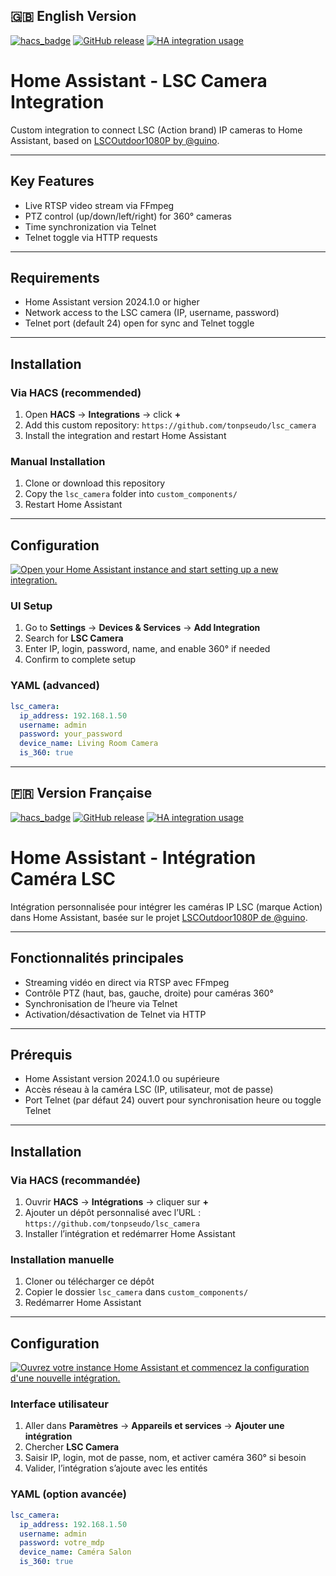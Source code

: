 ## 🇬🇧 English Version

[![hacs\_badge](https://img.shields.io/badge/HACS-Default-orange.svg)](https://github.com/hacs/integration)
[![GitHub release](https://img.shields.io/github/release/tonpseudo/lsc_camera.svg)](https://github.com/tonpseudo/lsc_camera/releases/)
[![HA integration usage](https://img.shields.io/badge/dynamic/json?color=41BDF5\&logo=home-assistant\&label=integration%20usage\&suffix=%20installs\&cacheSeconds=15600\&url=https://analytics.home-assistant.io/custom_integrations.json\&query=\$.lsc_camera.total)](https://analytics.home-assistant.io/custom_integrations.json)

# Home Assistant - LSC Camera Integration

Custom integration to connect LSC (Action brand) IP cameras to Home Assistant, based on [LSCOutdoor1080P by @guino](https://github.com/guino/LSCOutdoor1080P).

---

## Key Features

* Live RTSP video stream via FFmpeg
* PTZ control (up/down/left/right) for 360° cameras
* Time synchronization via Telnet
* Telnet toggle via HTTP requests

---

## Requirements

* Home Assistant version 2024.1.0 or higher
* Network access to the LSC camera (IP, username, password)
* Telnet port (default 24) open for sync and Telnet toggle

---

## Installation

### Via HACS (recommended)

1. Open **HACS** → **Integrations** → click **+**
2. Add this custom repository:
   `https://github.com/tonpseudo/lsc_camera`
3. Install the integration and restart Home Assistant

### Manual Installation

1. Clone or download this repository
2. Copy the `lsc_camera` folder into `custom_components/`
3. Restart Home Assistant

---

## Configuration

[![Open your Home Assistant instance and start setting up a new integration.](https://my.home-assistant.io/badges/config_flow_start.svg)](https://my.home-assistant.io/redirect/config_flow_start/?domain=lsc_camera)

### UI Setup

1. Go to **Settings** → **Devices & Services** → **Add Integration**
2. Search for **LSC Camera**
3. Enter IP, login, password, name, and enable 360° if needed
4. Confirm to complete setup

### YAML (advanced)

```yaml
lsc_camera:
  ip_address: 192.168.1.50
  username: admin
  password: your_password
  device_name: Living Room Camera
  is_360: true
```

---

## 🇫🇷 Version Française

[![hacs\_badge](https://img.shields.io/badge/HACS-Default-orange.svg)](https://github.com/hacs/integration)
[![GitHub release](https://img.shields.io/github/release/tonpseudo/lsc_camera.svg)](https://github.com/tonpseudo/lsc_camera/releases/)
[![HA integration usage](https://img.shields.io/badge/dynamic/json?color=41BDF5\&logo=home-assistant\&label=integration%20usage\&suffix=%20installs\&cacheSeconds=15600\&url=https://analytics.home-assistant.io/custom_integrations.json\&query=\$.lsc_camera.total)](https://analytics.home-assistant.io/custom_integrations.json)

# Home Assistant - Intégration Caméra LSC

Intégration personnalisée pour intégrer les caméras IP LSC (marque Action) dans Home Assistant, basée sur le projet [LSCOutdoor1080P de @guino](https://github.com/guino/LSCOutdoor1080P).

---

## Fonctionnalités principales

* Streaming vidéo en direct via RTSP avec FFmpeg
* Contrôle PTZ (haut, bas, gauche, droite) pour caméras 360°
* Synchronisation de l’heure via Telnet
* Activation/désactivation de Telnet via HTTP

---

## Prérequis

* Home Assistant version 2024.1.0 ou supérieure
* Accès réseau à la caméra LSC (IP, utilisateur, mot de passe)
* Port Telnet (par défaut 24) ouvert pour synchronisation heure ou toggle Telnet

---

## Installation

### Via HACS (recommandée)

1. Ouvrir **HACS** → **Intégrations** → cliquer sur **+**
2. Ajouter un dépôt personnalisé avec l’URL :
   `https://github.com/tonpseudo/lsc_camera`
3. Installer l’intégration et redémarrer Home Assistant

### Installation manuelle

1. Cloner ou télécharger ce dépôt
2. Copier le dossier `lsc_camera` dans `custom_components/`
3. Redémarrer Home Assistant

---

## Configuration

[![Ouvrez votre instance Home Assistant et commencez la configuration d'une nouvelle intégration.](https://my.home-assistant.io/badges/config_flow_start.svg)](https://my.home-assistant.io/redirect/config_flow_start/?domain=lsc_camera)

### Interface utilisateur

1. Aller dans **Paramètres** → **Appareils et services** → **Ajouter une intégration**
2. Chercher **LSC Camera**
3. Saisir IP, login, mot de passe, nom, et activer caméra 360° si besoin
4. Valider, l’intégration s’ajoute avec les entités

### YAML (option avancée)

```yaml
lsc_camera:
  ip_address: 192.168.1.50
  username: admin
  password: votre_mdp
  device_name: Caméra Salon
  is_360: true
```
